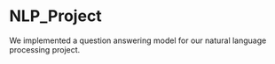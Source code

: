 # NLP_Project
We implemented a question answering model for our natural language processing project.
